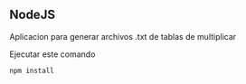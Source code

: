 ## NodeJS

Aplicacion para generar archivos .txt de tablas de multiplicar

Ejecutar este comando

```
npm install

```